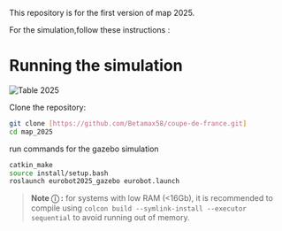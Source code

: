 This repository is for the first version of map 2025.

For the simulation,follow these instructions  :

# Running the simulation

![Table 2025](images/cdf2025.png)

Clone the repository:
```bash
git clone [https://github.com/Betamax58/coupe-de-france.git]
cd map_2025
```
run commands for the gazebo simulation
```bash
catkin_make
source install/setup.bash
roslaunch eurobot2025_gazebo eurobot.launch
```



> **Note &#9432; :** for systems with low RAM (<16Gb), it is recommended to compile using `colcon build --symlink-install --executor sequential` to avoid running out of memory.

